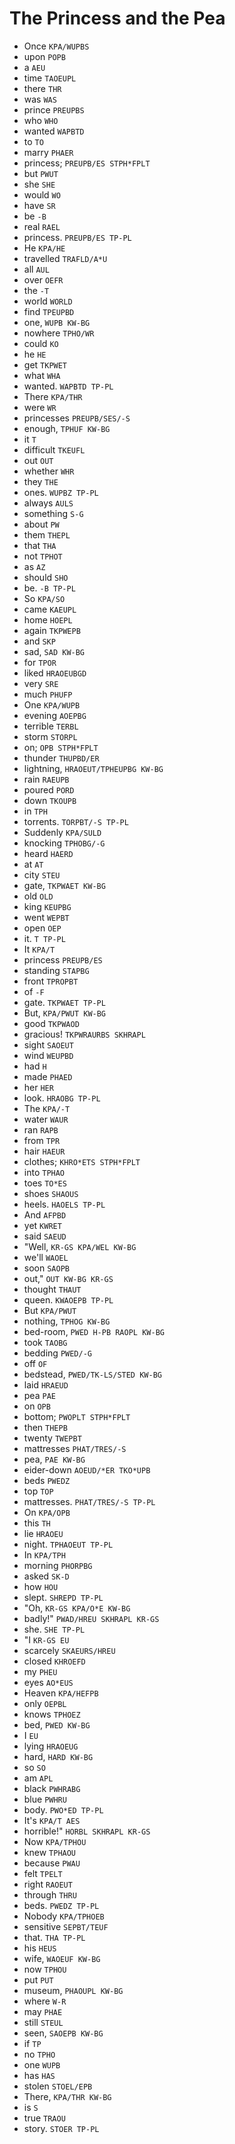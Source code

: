 # The Princess and the Pea

* Once `KPA/WUPBS`
* upon `POPB`
* a `AEU`
* time `TAOEUPL`
* there `THR`
* was `WAS`
* prince `PREUPBS`
* who `WHO`
* wanted `WAPBTD`
* to `TO`
* marry `PHAER`
* princess; `PREUPB/ES STPH*FPLT`
* but `PWUT`
* she `SHE`
* would `WO`
* have `SR`
* be `-B`
* real `RAEL`
* princess. `PREUPB/ES TP-PL`
* He `KPA/HE`
* travelled `TRAFLD/A*U`
* all `AUL`
* over `OEFR`
* the `-T`
* world `WORLD`
* find `TPEUPBD`
* one, `WUPB KW-BG`
* nowhere `TPHO/WR`
* could `KO`
* he `HE`
* get `TKPWET`
* what `WHA`
* wanted. `WAPBTD TP-PL`
* There `KPA/THR`
* were `WR`
* princesses `PREUPB/SES/-S`
* enough, `TPHUF KW-BG`
* it `T`
* difficult `TKEUFL`
* out `OUT`
* whether `WHR`
* they `THE`
* ones. `WUPBZ TP-PL`
* always `AULS`
* something `S-G`
* about `PW`
* them `THEPL`
* that `THA`
* not `TPHOT`
* as `AZ`
* should `SHO`
* be. `-B TP-PL`
* So `KPA/SO`
* came `KAEUPL`
* home `HOEPL`
* again `TKPWEPB`
* and `SKP`
* sad, `SAD KW-BG`
* for `TPOR`
* liked `HRAOEUBGD`
* very `SRE`
* much `PHUFP`
* One `KPA/WUPB`
* evening `AOEPBG`
* terrible `TERBL`
* storm `STORPL`
* on; `OPB STPH*FPLT`
* thunder `THUPBD/ER`
* lightning, `HRAOEUT/TPHEUPBG KW-BG`
* rain `RAEUPB`
* poured `PORD`
* down `TKOUPB`
* in `TPH`
* torrents. `TORPBT/-S TP-PL`
* Suddenly `KPA/SULD`
* knocking `TPHOBG/-G`
* heard `HAERD`
* at `AT`
* city `STEU`
* gate, `TKPWAET KW-BG`
* old `OLD`
* king `KEUPBG`
* went `WEPBT`
* open `OEP`
* it. `T TP-PL`
* It `KPA/T`
* princess `PREUPB/ES`
* standing `STAPBG`
* front `TPROPBT`
* of `-F`
* gate. `TKPWAET TP-PL`
* But, `KPA/PWUT KW-BG`
* good `TKPWAOD`
* gracious! `TKPWRAURBS SKHRAPL`
* sight `SAOEUT`
* wind `WEUPBD`
* had `H`
* made `PHAED`
* her `HER`
* look. `HRAOBG TP-PL`
* The `KPA/-T`
* water `WAUR`
* ran `RAPB`
* from `TPR`
* hair `HAEUR`
* clothes; `KHRO*ETS STPH*FPLT`
* into `TPHAO`
* toes `TO*ES`
* shoes `SHAOUS`
* heels. `HAOELS TP-PL`
* And `AFPBD`
* yet `KWRET`
* said `SAEUD`
* "Well, `KR-GS KPA/WEL KW-BG`
* we'll `WAOEL`
* soon `SAOPB`
* out," `OUT KW-BG KR-GS`
* thought `THAUT`
* queen. `KWAOEPB TP-PL`
* But `KPA/PWUT`
* nothing, `TPHOG KW-BG`
* bed-room, `PWED H-PB RAOPL KW-BG`
* took `TAOBG`
* bedding `PWED/-G`
* off `OF`
* bedstead, `PWED/TK-LS/STED KW-BG`
* laid `HRAEUD`
* pea `PAE`
* on `OPB`
* bottom; `PWOPLT STPH*FPLT`
* then `THEPB`
* twenty `TWEPBT`
* mattresses `PHAT/TRES/-S`
* pea, `PAE KW-BG`
* eider-down `AOEUD/*ER TKO*UPB`
* beds `PWEDZ`
* top `TOP`
* mattresses. `PHAT/TRES/-S TP-PL`
* On `KPA/OPB`
* this `TH`
* lie `HRAOEU`
* night. `TPHAOEUT TP-PL`
* In `KPA/TPH`
* morning `PHORPBG`
* asked `SK-D`
* how `HOU`
* slept. `SHREPD TP-PL`
* "Oh, `KR-GS KPA/O*E KW-BG`
* badly!" `PWAD/HREU SKHRAPL KR-GS`
* she. `SHE TP-PL`
* "I `KR-GS EU`
* scarcely `SKAEURS/HREU`
* closed `KHROEFD`
* my `PHEU`
* eyes `AO*EUS`
* Heaven `KPA/HEFPB`
* only `OEPBL`
* knows `TPHOEZ`
* bed, `PWED KW-BG`
* I `EU`
* lying `HRAOEUG`
* hard, `HARD KW-BG`
* so `SO`
* am `APL`
* black `PWHRABG`
* blue `PWHRU`
* body. `PWO*ED TP-PL`
* It's `KPA/T AES`
* horrible!" `HORBL SKHRAPL KR-GS`
* Now `KPA/TPHOU`
* knew `TPHAOU`
* because `PWAU`
* felt `TPELT`
* right `RAOEUT`
* through `THRU`
* beds. `PWEDZ TP-PL`
* Nobody `KPA/TPHOEB`
* sensitive `SEPBT/TEUF`
* that. `THA TP-PL`
* his `HEUS`
* wife, `WAOEUF KW-BG`
* now `TPHOU`
* put `PUT`
* museum, `PHAOUPL KW-BG`
* where `W-R`
* may `PHAE`
* still `STEUL`
* seen, `SAOEPB KW-BG`
* if `TP`
* no `TPHO`
* one `WUPB`
* has `HAS`
* stolen `STOEL/EPB`
* There, `KPA/THR KW-BG`
* is `S`
* true `TRAOU`
* story. `STOER TP-PL`
